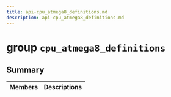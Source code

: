 ```yaml
---
title: api-cpu_atmega8_definitions.md
description: api-cpu_atmega8_definitions.md
---
```

# group `cpu_atmega8_definitions` 

## Summary

 Members                        | Descriptions                                
--------------------------------|---------------------------------------------

